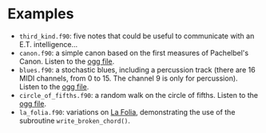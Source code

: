 # Examples

- `third_kind.f90`: five notes that could be useful to communicate with an E.T. intelligence...
- `canon.f90`: a simple canon based on the first measures of Pachelbel's Canon. Listen to the [ogg file](http://magnin.plil.net/IMG/ogg/canon.ogg).
- `blues.f90`: a stochastic blues, including a percussion track (there are 16 MIDI channels, from 0 to 15. The channel 9 is only for percussion). Listen to the [ogg file](http://magnin.plil.net/IMG/ogg/demo3.ogg).
- `circle_of_fifths.f90`: a random walk on the circle of fifths. Listen to the [ogg file](http://magnin.plil.net/IMG/ogg/demo4.ogg).
- `la_folia.f90`: variations on [La Folia](https://en.wikipedia.org/wiki/Folia), demonstrating the use of the subroutine `write_broken_chord()`.

